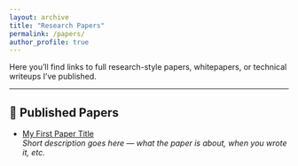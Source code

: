 ```yaml
---
layout: archive
title: "Research Papers"
permalink: /papers/
author_profile: true
---
```


Here you’ll find links to full research-style papers, whitepapers, or technical writeups I’ve published.

---

## 📄 Published Papers

- [My First Paper Title](/assets/papers/example.pdf)  
  *Short description goes here — what the paper is about, when you wrote it, etc.*
